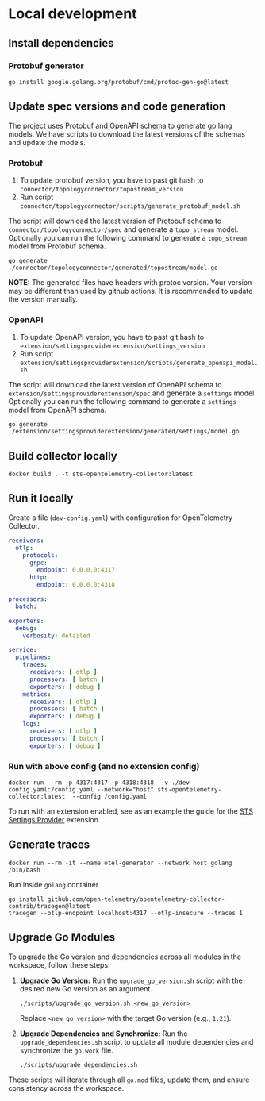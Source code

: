 # Local development

## Install dependencies
### Protobuf generator
```shell
go install google.golang.org/protobuf/cmd/protoc-gen-go@latest
```

## Update spec versions and code generation
The project uses Protobuf and OpenAPI schema to generate go lang models. We have scripts to download the latest versions of the schemas and update the models.

### Protobuf
1. To update protobuf version, you have to past git hash to `connector/topologyconnector/topostream_version`
2. Run script `connector/topologyconnector/scripts/generate_protobuf_model.sh`

The script will download the latest version of Protobuf schema to `connector/topologyconnector/spec` and generate a `topo_stream` model.
Optionally you can run the following command to generate a `topo_stream` model from Protobuf schema.
```shell
go generate ./connector/topologyconnector/generated/topostream/model.go
```

**NOTE:** The generated files have headers with protoc version. Your version may be different than used by github actions. It is recommended to update the version manually.

### OpenAPI
1. To update OpenAPI version, you have to past git hash to `extension/settingsproviderextension/settings_version`
2. Run script `extension/settingsproviderextension/scripts/generate_openapi_model.sh`

The script will download the latest version of OpenAPI schema to `extension/settingsproviderextension/spec` and generate a `settings` model.
Optionally you can run the following command to generate a `settings` model from OpenAPI schema.
```shell
go generate ./extension/settingsproviderextension/generated/settings/model.go
```

## Build collector locally
```shell
docker build . -t sts-opentelemetry-collector:latest
```

## Run it locally 
Create a file (`dev-config.yaml`) with configuration for OpenTelemetry Collector.
```yaml
receivers:
  otlp:
    protocols:
      grpc:
        endpoint: 0.0.0.0:4317
      http:
        endpoint: 0.0.0.0:4318

processors:
  batch:

exporters:
  debug:
    verbosity: detailed

service:
  pipelines:
    traces:
      receivers: [ otlp ]
      processors: [ batch ]
      exporters: [ debug ]
    metrics:
      receivers: [ otlp ]
      processors: [ batch ]
      exporters: [ debug ]
    logs:
      receivers: [ otlp ]
      processors: [ batch ]
      exporters: [ debug ]
```
### Run with above config (and no extension config)
```shell
docker run --rm -p 4317:4317 -p 4318:4318  -v ./dev-config.yaml:/config.yaml --network="host" sts-opentelemetry-collector:latest  --config /config.yaml
```

To run with an extension enabled, see as an example the guide for the [STS Settings Provider](extension/settingsproviderextension/example/settings_provider_extension.md) extension.

## Generate traces
```shell
docker run --rm -it --name otel-generator --network host golang /bin/bash
```
Run inside `golang` container
```shell
go install github.com/open-telemetry/opentelemetry-collector-contrib/tracegen@latest
tracegen --otlp-endpoint localhost:4317 --otlp-insecure --traces 1
```

## Upgrade Go Modules

To upgrade the Go version and dependencies across all modules in the workspace, follow these steps:

1.  **Upgrade Go Version:**
    Run the `upgrade_go_version.sh` script with the desired new Go version as an argument.
    ```shell
    ./scripts/upgrade_go_version.sh <new_go_version>
    ```
    Replace `<new_go_version>` with the target Go version (e.g., `1.21`).

2.  **Upgrade Dependencies and Synchronize:**
    Run the `upgrade_dependencies.sh` script to update all module dependencies and synchronize the `go.work` file.
    ```shell
    ./scripts/upgrade_dependencies.sh
    ```

These scripts will iterate through all `go.mod` files, update them, and ensure consistency across the workspace.